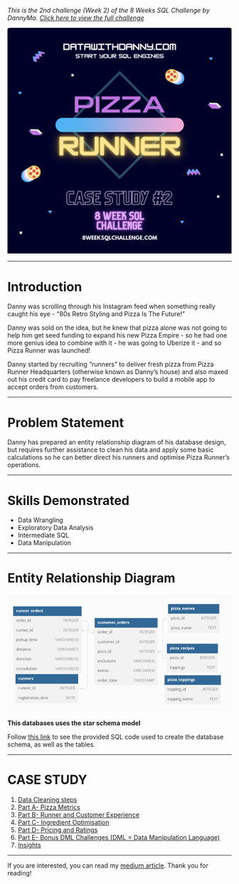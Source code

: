 *This is the 2nd challenge (Week 2) of the 8 Weeks SQL Challenge by DannyMa. [Click here to view the full challenge](https://8weeksqlchallenge.com/case-study-2/)*

![](https://github.com/imanjokko/PizzaRunner/blob/main/PizzaRunner%20Logo.png)

---
# Introduction
Danny was scrolling through his Instagram feed when something really caught his eye - “80s Retro Styling and Pizza Is The Future!”

Danny was sold on the idea, but he knew that pizza alone was not going to help him get seed funding to expand his new Pizza Empire - so he had one more genius idea to combine with it - he was going to Uberize it - and so Pizza Runner was launched!

Danny started by recruiting “runners” to deliver fresh pizza from Pizza Runner Headquarters (otherwise known as Danny’s house) and also maxed out his credit card to pay freelance developers to build a mobile app to accept orders from customers.

---
# Problem Statement
Danny has prepared an entity relationship diagram of his database design, but requires further assistance to clean his data and apply some basic calculations so he can better direct his runners and optimise Pizza Runner’s operations.

---
# Skills Demonstrated
- Data Wrangling
- Exploratory Data Analysis
- Intermediate SQL
- Data Manipulation

---
# Entity Relationship Diagram
![](https://github.com/imanjokko/PizzaRunner/blob/main/ERD.png)

**This databases uses the star schema model**

Follow [this link](https://github.com/imanjokko/PizzaRunner/blob/main/schema%20query.sql) to see the provided SQL code used to create the database schema, as well as the tables.

---
# CASE STUDY
1. [Data Cleaning steps]()
2. [Part A- Pizza Metrics]()
4. [Part B- Runner and Customer Experience]()
5. [Part C- Ingredient Optimisation]()
6. [Part D- Pricing and Ratings]()
7. [Part E- Bonus DML Challenges (DML = Data Manipulation Language)]()
8. [Insights]()

---
If you are interested, you can read my [medium article]().
Thank you for reading!

